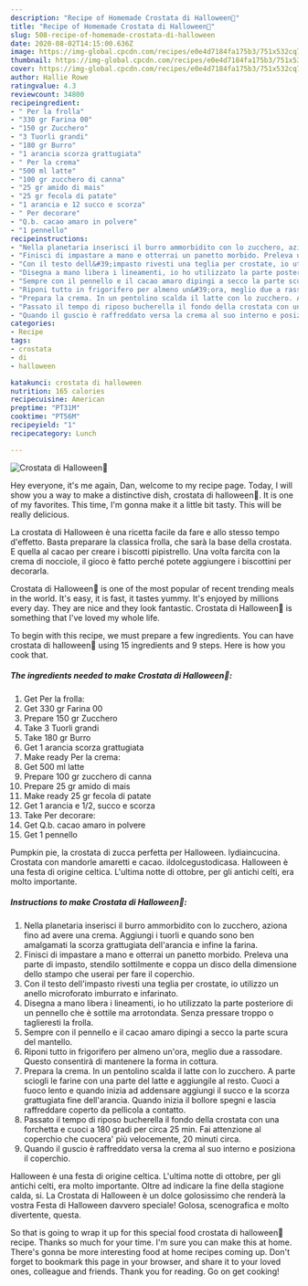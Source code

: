 ```yaml
---
description: "Recipe of Homemade Crostata di Halloween🎃"
title: "Recipe of Homemade Crostata di Halloween🎃"
slug: 508-recipe-of-homemade-crostata-di-halloween
date: 2020-08-02T14:15:00.636Z
image: https://img-global.cpcdn.com/recipes/e0e4d7184fa175b3/751x532cq70/crostata-di-halloween🎃-recipe-main-photo.jpg
thumbnail: https://img-global.cpcdn.com/recipes/e0e4d7184fa175b3/751x532cq70/crostata-di-halloween🎃-recipe-main-photo.jpg
cover: https://img-global.cpcdn.com/recipes/e0e4d7184fa175b3/751x532cq70/crostata-di-halloween🎃-recipe-main-photo.jpg
author: Hallie Rowe
ratingvalue: 4.3
reviewcount: 34800
recipeingredient:
- " Per la frolla"
- "330 gr Farina 00"
- "150 gr Zucchero"
- "3 Tuorli grandi"
- "180 gr Burro"
- "1 arancia scorza grattugiata"
- " Per la crema"
- "500 ml latte"
- "100 gr zucchero di canna"
- "25 gr amido di mais"
- "25 gr fecola di patate"
- "1 arancia e 12 succo e scorza"
- " Per decorare"
- "Q.b. cacao amaro in polvere"
- "1 pennello"
recipeinstructions:
- "Nella planetaria inserisci il burro ammorbidito con lo zucchero, aziona fino ad avere una crema. Aggiungi i tuorli e quando sono ben amalgamati la scorza grattugiata dell&#39;arancia e infine la farina."
- "Finisci di impastare a mano e otterrai un panetto morbido. Preleva una parte di impasto, stendilo sottilmente e coppa un disco della dimensione dello stampo che userai per fare il coperchio."
- "Con il testo dell&#39;impasto rivesti una teglia per crostate, io utilizzo un anello microforato imburrato e infarinato."
- "Disegna a mano libera i lineamenti, io ho utilizzato la parte posteriore di un pennello che è sottile ma arrotondata. Senza pressare troppo o taglieresti la frolla."
- "Sempre con il pennello e il cacao amaro dipingi a secco la parte scura del mantello."
- "Riponi tutto in frigorifero per almeno un&#39;ora, meglio due a rassodare. Questo consentirà di mantenere la forma in cottura."
- "Prepara la crema. In un pentolino scalda il latte con lo zucchero. A parte sciogli le farine con una parte del latte e aggiungile al resto. Cuoci a fuoco lento e quando inizia ad addensare aggiungi il succo e la scorza grattugiata fine dell&#39;arancia. Quando inizia il bollore spegni e lascia raffreddare coperto da pellicola a contatto."
- "Passato il tempo di riposo bucherella il fondo della crostata con una forchetta e cuoci a 180 gradi per circa 25 min. Fai attenzione al coperchio che cuocera&#39; più velocemente, 20 minuti circa."
- "Quando il guscio è raffreddato versa la crema al suo interno e posiziona il coperchio."
categories:
- Recipe
tags:
- crostata
- di
- halloween

katakunci: crostata di halloween 
nutrition: 165 calories
recipecuisine: American
preptime: "PT31M"
cooktime: "PT56M"
recipeyield: "1"
recipecategory: Lunch

---
```



![Crostata di Halloween🎃](https://img-global.cpcdn.com/recipes/e0e4d7184fa175b3/751x532cq70/crostata-di-halloween🎃-recipe-main-photo.jpg)

Hey everyone, it's me again, Dan, welcome to my recipe page. Today, I will show you a way to make a distinctive dish, crostata di halloween🎃. It is one of my favorites. This time, I'm gonna make it a little bit tasty. This will be really delicious.

La crostata di Halloween è una ricetta facile da fare e allo stesso tempo d&#39;effetto. Basta preparare la classica frolla, che sarà la base della crostata. E quella al cacao per creare i biscotti pipistrello. Una volta farcita con la crema di nocciole, il gioco è fatto perché potete aggiungere i biscottini per decorarla.

Crostata di Halloween🎃 is one of the most popular of recent trending meals in the world. It's easy, it is fast, it tastes yummy. It's enjoyed by millions every day. They are nice and they look fantastic. Crostata di Halloween🎃 is something that I've loved my whole life.


To begin with this recipe, we must prepare a few ingredients. You can have crostata di halloween🎃 using 15 ingredients and 9 steps. Here is how you cook that.

<!--inarticleads1-->

##### The ingredients needed to make Crostata di Halloween🎃:

1. Get  Per la frolla:
1. Get 330 gr Farina 00
1. Prepare 150 gr Zucchero
1. Take 3 Tuorli grandi
1. Take 180 gr Burro
1. Get 1 arancia scorza grattugiata
1. Make ready  Per la crema:
1. Get 500 ml latte
1. Prepare 100 gr zucchero di canna
1. Prepare 25 gr amido di mais
1. Make ready 25 gr fecola di patate
1. Get 1 arancia e 1/2, succo e scorza
1. Take  Per decorare:
1. Get Q.b. cacao amaro in polvere
1. Get 1 pennello


Pumpkin pie, la crostata di zucca perfetta per Halloween. lydiaincucina. Crostata con mandorle amaretti e cacao. ildolcegustodicasa. Halloween è una festa di origine celtica. L&#39;ultima notte di ottobre, per gli antichi celti, era molto importante. 

<!--inarticleads2-->

##### Instructions to make Crostata di Halloween🎃:

1. Nella planetaria inserisci il burro ammorbidito con lo zucchero, aziona fino ad avere una crema. Aggiungi i tuorli e quando sono ben amalgamati la scorza grattugiata dell&#39;arancia e infine la farina.
1. Finisci di impastare a mano e otterrai un panetto morbido. Preleva una parte di impasto, stendilo sottilmente e coppa un disco della dimensione dello stampo che userai per fare il coperchio.
1. Con il testo dell&#39;impasto rivesti una teglia per crostate, io utilizzo un anello microforato imburrato e infarinato.
1. Disegna a mano libera i lineamenti, io ho utilizzato la parte posteriore di un pennello che è sottile ma arrotondata. Senza pressare troppo o taglieresti la frolla.
1. Sempre con il pennello e il cacao amaro dipingi a secco la parte scura del mantello.
1. Riponi tutto in frigorifero per almeno un&#39;ora, meglio due a rassodare. Questo consentirà di mantenere la forma in cottura.
1. Prepara la crema. In un pentolino scalda il latte con lo zucchero. A parte sciogli le farine con una parte del latte e aggiungile al resto. Cuoci a fuoco lento e quando inizia ad addensare aggiungi il succo e la scorza grattugiata fine dell&#39;arancia. Quando inizia il bollore spegni e lascia raffreddare coperto da pellicola a contatto.
1. Passato il tempo di riposo bucherella il fondo della crostata con una forchetta e cuoci a 180 gradi per circa 25 min. Fai attenzione al coperchio che cuocera&#39; più velocemente, 20 minuti circa.
1. Quando il guscio è raffreddato versa la crema al suo interno e posiziona il coperchio.


Halloween è una festa di origine celtica. L&#39;ultima notte di ottobre, per gli antichi celti, era molto importante. Oltre ad indicare la fine della stagione calda, si. La Crostata di Halloween è un dolce golosissimo che renderà la vostra Festa di Halloween davvero speciale! Golosa, scenografica e molto divertente, questa. 

So that is going to wrap it up for this special food crostata di halloween🎃 recipe. Thanks so much for your time. I'm sure you can make this at home. There's gonna be more interesting food at home recipes coming up. Don't forget to bookmark this page in your browser, and share it to your loved ones, colleague and friends. Thank you for reading. Go on get cooking!
